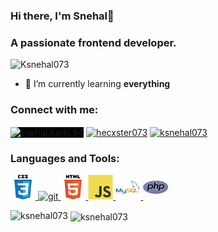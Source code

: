 <h3>Hi there, I'm Snehal👋</h3>
<h3>A passionate frontend developer.</h3>
<p align="left"> <img src="https://komarev.com/ghpvc/?username=Ksnehal073&label=Profile%20views&color=0e75b6&style=flat" alt="Ksnehal073" /> </p>

- 🌱 I’m currently learning **everything**

<h3 align="left">Connect with me:</h3>
<p align="left">
<a href="https://fb.com/snehal.karki.94" target="blank"><img align="center" style="background-color:black;" src="https://raw.githubusercontent.com/rahuldkjain/github-profile-readme-generator/master/src/images/icons/Social/facebook.svg" alt="snehal.karki.94" height="30" width="40" /></a>
<a href="https://instagram.com/ksnehal073" target="blank"><img align="center" src="https://raw.githubusercontent.com/rahuldkjain/github-profile-readme-generator/master/src/images/icons/Social/instagram.svg" alt="hecxster073" height="30" width="40" /></a>
<a href="https://linkedin.com/in/ksnehal073" target="blank"><img align="center" src="https://raw.githubusercontent.com/rahuldkjain/github-profile-readme-generator/master/src/images/icons/Social/linked-in-alt.svg" alt="ksnehal073" height="30" width="40" /></a>
</p>

<h3 align="left">Languages and Tools:</h3>
<p align="left"> <a href="https://www.w3schools.com/css/" target="_blank"> <img src="https://raw.githubusercontent.com/devicons/devicon/master/icons/css3/css3-original-wordmark.svg" alt="css3" width="40" height="40"/> </a> <a href="https://git-scm.com/" target="_blank"> <img src="https://www.vectorlogo.zone/logos/git-scm/git-scm-icon.svg" alt="git" width="40" height="40"/> </a> <a href="https://www.w3.org/html/" target="_blank"> <img src="https://raw.githubusercontent.com/devicons/devicon/master/icons/html5/html5-original-wordmark.svg" alt="html5" width="40" height="40"/> </a> <a href="https://developer.mozilla.org/en-US/docs/Web/JavaScript" target="_blank"> <img src="https://raw.githubusercontent.com/devicons/devicon/master/icons/javascript/javascript-original.svg" alt="javascript" width="40" height="40"/> </a> <a href="https://www.mysql.com/" target="_blank"> <img src="https://raw.githubusercontent.com/devicons/devicon/master/icons/mysql/mysql-original-wordmark.svg" alt="mysql" width="40" height="40"/> </a> <a href="https://www.php.net" target="_blank"> <img src="https://raw.githubusercontent.com/devicons/devicon/master/icons/php/php-original.svg" alt="php" width="40" height="40"/> </a> </p>

<p><img align="left" src="https://github-readme-stats.vercel.app/api/top-langs?username=ksnehal073&show_icons=true&locale=en&layout=compact" alt="ksnehal073" /></p>

<p>&nbsp;<img align="center" src="https://github-readme-stats.vercel.app/api?username=ksnehal073&show_icons=true&locale=en" alt="ksnehal073" /></p>

